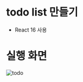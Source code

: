 # todo list 만들기
- React 16 사용 
# 실행 화면
![todo](https://user-images.githubusercontent.com/37662184/105466187-390fe880-5cd7-11eb-96dc-1688bb674629.png)